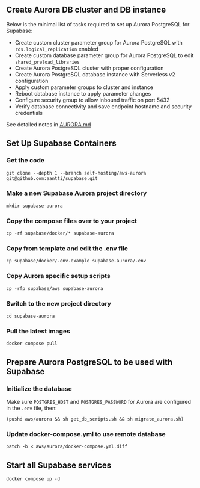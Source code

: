 ## Create Aurora DB cluster and DB instance

Below is the minimal list of tasks required to set up Aurora PostgreSQL for Supabase:

- Create custom cluster parameter group for Aurora PostgreSQL with `rds.logical_replication` enabled
- Create custom database parameter group for Aurora PostgreSQL to edit `shared_preload_libraries`
- Create Aurora PostgreSQL cluster with proper configuration
- Create Aurora PostgreSQL database instance with Serverless v2 configuration
- Apply custom parameter groups to cluster and instance
- Reboot database instance to apply parameter changes
- Configure security group to allow inbound traffic on port 5432
- Verify database connectivity and save endpoint hostname and security credentials

See detailed notes in [AURORA.md](AURORA.md)

## Set Up Supabase Containers

### Get the code

```
git clone --depth 1 --branch self-hosting/aws-aurora git@github.com:aantti/supabase.git
```

### Make a new Supabase Aurora project directory

```
mkdir supabase-aurora
```

### Copy the compose files over to your project

```
cp -rf supabase/docker/* supabase-aurora
```

### Copy from template and edit the .env file

```
cp supabase/docker/.env.example supabase-aurora/.env
```

### Copy Aurora specific setup scripts

```
cp -rfp supabase/aws supabase-aurora
```

### Switch to the new project directory

```
cd supabase-aurora
```

### Pull the latest images

```
docker compose pull
```

## Prepare Aurora PostgreSQL to be used with Supabase

### Initialize the database

Make sure `POSTGRES_HOST` and `POSTGRES_PASSWORD` for Aurora are configured in the `.env` file, then:

```
(pushd aws/aurora && sh get_db_scripts.sh && sh migrate_aurora.sh)
```

### Update docker-compose.yml to use remote database

```
patch -b < aws/aurora/docker-compose.yml.diff
```

## Start all Supabase services

```
docker compose up -d
```
